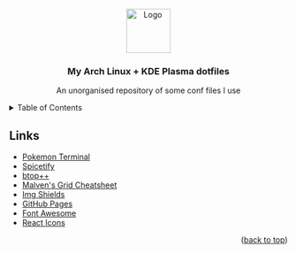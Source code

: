 <!-- PROJECT LOGO -->
<br />
<div align="center">
  <a href="https://github.com/diana7eater/dotfiles">
    <img src="https://cdn0.iconfinder.com/data/icons/flat-round-system/512/archlinux-512.png" alt="Logo" width="80" height="80">
  </a>

  <h3 align="center">My Arch Linux + KDE Plasma dotfiles</h3>

  <p align="center">
    An unorganised repository of some conf files I use
  </p>
</div>



<!-- TABLE OF CONTENTS -->
<details>
  <summary>Table of Contents</summary>
  <ol>
    <li>
      <a href="#screenshots">Screenshots</a>
    </li>
    <li><a href="#links">Links</a></li>
  </ol>
</details>


<!-- Screenshots-→
## Screenshots


<!-- Links -->
## Links

* [Pokemon Terminal](https://gitlab.com/phoneybadger/pokemon-colorscripts)
* [Spicetify](https://spicetify.app/docs/getting-started)
* [btop++](https://github.com/aristocratos/btop)
* [Malven's Grid Cheatsheet](https://grid.malven.co/)
* [Img Shields](https://shields.io)
* [GitHub Pages](https://pages.github.com)
* [Font Awesome](https://fontawesome.com)
* [React Icons](https://react-icons.github.io/react-icons/search)

<p align="right">(<a href="#readme-top">back to top</a>)</p>


